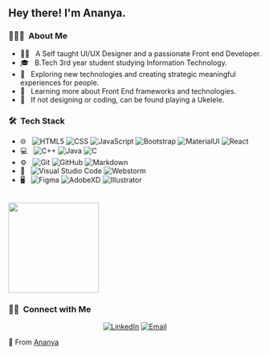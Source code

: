 
<h2> Hey there! I'm Ananya.</h2>


<h3> 👨🏻‍💻 &nbsp;About Me </h3>

- 👩‍💻 &nbsp; A Self taught UI/UX Designer and a passionate Front end Developer.
- 🎓 &nbsp; B.Tech 3rd year student studying Information Technology.
- 🧐 &nbsp; Exploring new technologies and creating strategic meaningful experiences for people.
- 💪 &nbsp; Learning more about Front End frameworks and technologies.
- 🎵 &nbsp;  If not designing or coding, can be found playing a Ukelele.




<h3> 🛠 &nbsp;Tech Stack</h3>

- 🌐 &nbsp;
  ![HTML5](https://img.shields.io/badge/-HTML5-333333?style=flat&logo=HTML5)
  ![CSS](https://img.shields.io/badge/-CSS-333333?style=flat&logo=CSS3&logoColor=1572B6)
  ![JavaScript](https://img.shields.io/badge/-JavaScript-333333?style=flat&logo=javascript)
  ![Bootstrap](https://img.shields.io/badge/-Bootstrap-333333?style=flat&logo=bootstrap&logoColor=563D7C)
  ![MaterialUI](https://img.shields.io/badge/-materialui-333333?style=flat&logo=materialui)
  ![React](https://img.shields.io/badge/-React-333333?style=flat&logo=react)
- 💻 &nbsp;
  ![C++](https://img.shields.io/badge/-C++-333333?style=flat&logo=C%2B%2B&logoColor=00599C)
  ![Java](https://img.shields.io/badge/-Java-333333?style=flat&logo=Java&logoColor=007396)
  ![C](https://img.shields.io/badge/-C-333333?style=flat&logo=C)
- ⚙️ &nbsp;
  ![Git](https://img.shields.io/badge/-Git-333333?style=flat&logo=git)
  ![GitHub](https://img.shields.io/badge/-GitHub-333333?style=flat&logo=github)
  ![Markdown](https://img.shields.io/badge/-Markdown-333333?style=flat&logo=markdown)
- 🔧 &nbsp;
  ![Visual Studio Code](https://img.shields.io/badge/-Visual%20Studio%20Code-333333?style=flat&logo=visual-studio-code&logoColor=007ACC)
  ![Webstorm](https://img.shields.io/badge/-Webstorm-333333?style=flat&logo=webstorm)
- 🖥 &nbsp;
  ![Figma](https://img.shields.io/badge/-Figma-333333?style=flat&logo=figma)
  ![AdobeXD](https://img.shields.io/badge/-AdobeXD-333333?style=flat&logo=adobe-XD)
  ![Illustrator](https://img.shields.io/badge/-Illustrator-333333?style=flat&logo=adobe-illustrator)


<br/>

<a href="https://github.com/ananya224">
  <!--<img height="180em" src="https://github-readme-stats.vercel.app/api?username=ananya224&theme=buefy&show_icons=true" /> -->
  <img height="180em" src="https://github-readme-stats.vercel.app/api/top-langs/?username=ananya224&theme=buefy&layout=compact" />
</a>

<br/>

<h3> 🤝🏻 &nbsp;Connect with Me </h3>

<p align="center">
<a href="https://www.linkedin.com/in/ananya224/"><img alt="LinkedIn" src="https://img.shields.io/badge/LinkedIn-Ananya-blue?style=flat-square&logo=linkedin"></a>
<a href="mailto:ananyayadav00@gmail.com"><img alt="Email" src="https://img.shields.io/badge/Email-ananyayadav00@gmail.com-blue?style=flat-square&logo=gmail"></a>
</p>

🖤 From [Ananya](https://github.com/ananya224)
